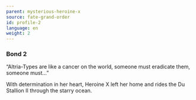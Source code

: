 ```yaml
---
parent: mysterious-heroine-x
source: fate-grand-order
id: profile-2
language: en
weight: 2
---
```


### Bond 2

“Altria-Types are like a cancer on the world, someone must eradicate them, someone must…”

With determination in her heart, Heroine X left her home and rides the Du Stallion II through the starry ocean.
